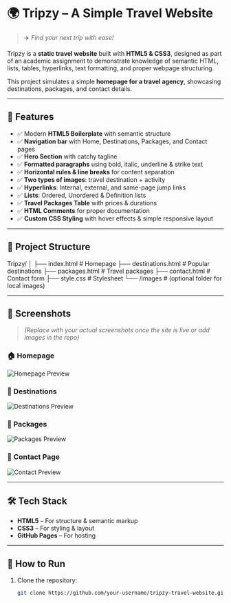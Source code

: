# 🌍 Tripzy – A Simple Travel Website  

> ✈️ *Find your next trip with ease!*  

Tripzy is a **static travel website** built with **HTML5 & CSS3**, designed as part of an academic assignment to demonstrate knowledge of semantic HTML, lists, tables, hyperlinks, text formatting, and proper webpage structuring.  

This project simulates a simple **homepage for a travel agency**, showcasing destinations, packages, and contact details.  

---

## 🚀 Features  

- ✅ Modern **HTML5 Boilerplate** with semantic structure  
- ✅ **Navigation bar** with Home, Destinations, Packages, and Contact pages  
- ✅ **Hero Section** with catchy tagline  
- ✅ **Formatted paragraphs** using bold, italic, underline & strike text  
- ✅ **Horizontal rules & line breaks** for content separation  
- ✅ **Two types of images**: travel destination + activity  
- ✅ **Hyperlinks**: Internal, external, and same-page jump links  
- ✅ **Lists**: Ordered, Unordered & Definition lists  
- ✅ **Travel Packages Table** with prices & durations  
- ✅ **HTML Comments** for proper documentation  
- ✅ **Custom CSS Styling** with hover effects & simple responsive layout  

---

## 📂 Project Structure  

Tripzy/
│
├── index.html # Homepage
├── destinations.html # Popular destinations
├── packages.html # Travel packages
├── contact.html # Contact form
├── style.css # Stylesheet
└── /images # (optional folder for local images)

---

## 🎨 Screenshots  

> *(Replace with your actual screenshots once the site is live or add images in the repo)*  

### 🏠 Homepage  
![Homepage Preview](https://via.placeholder.com/800x400.png?text=Homepage+Preview)  

### 🌆 Destinations  
![Destinations Preview](https://via.placeholder.com/800x400.png?text=Destinations+Preview)  

### 💼 Packages  
![Packages Preview](https://via.placeholder.com/800x400.png?text=Packages+Preview)  

### 📩 Contact Page  
![Contact Preview](https://via.placeholder.com/800x400.png?text=Contact+Preview)  

---

## 🛠️ Tech Stack  

- **HTML5** – For structure & semantic markup  
- **CSS3** – For styling & layout  
- **GitHub Pages** – For hosting  

---

## 📖 How to Run  

1. Clone the repository:  
   ```bash
   git clone https://github.com/your-username/tripzy-travel-website.git
